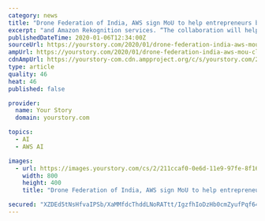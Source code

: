 ```yaml
---
category: news
title: "Drone Federation of India, AWS sign MoU to help entrepreneurs build services for drones in India"
excerpt: "and Amazon Rekognition services. “The collaboration will help us bring open data sets to the drone community in India. We run a lot of startup programmes in India, and this technology and ..."
publishedDateTime: 2020-01-06T12:34:00Z
sourceUrl: https://yourstory.com/2020/01/drone-federation-india-aws-mou-cloud-services
ampUrl: https://yourstory.com/2020/01/drone-federation-india-aws-mou-cloud-services/amp
cdnAmpUrl: https://yourstory-com.cdn.ampproject.org/c/s/yourstory.com/2020/01/drone-federation-india-aws-mou-cloud-services/amp
type: article
quality: 46
heat: 46
published: false

provider:
  name: Your Story
  domain: yourstory.com

topics:
  - AI
  - AWS AI

images:
  - url: https://images.yourstory.com/cs/2/211ccaf0-0e6d-11e9-97fe-8f165dce9bb1/yourstory-EasyPilot15597911680441563520988677.png?fm=png&auto=format
    width: 800
    height: 400
    title: "Drone Federation of India, AWS sign MoU to help entrepreneurs build services for drones in India"

secured: "XZDEd5tNsHfvaIPSb/XaMMfdcThddLNoRATtt/IgzfhIoDzHb0cmZyufPqf64m30ixxcBA3g6zbl5OLElixHghmZdT2eqboJgbz1RSEra4nyenFmxllbH1QcimY7X+YZt+SuCBR/Ifow0NAmfHk8q32K4My5cQRlYstV+QUYne/NP8SpXkcj9xBu6gyy867rSJgdm56r+YfM2pSXLe1qkpsnDZF21vt7o0ll0A898+7mvFRgduw62aM/6/LHashFZIZRtb/PmwHJGQMHk5oQbrDAR1bCFmer1/yi/jxh6FYfboppqXWoMjypzySRRJlq;BbzRR1lCTUmngQ2Ohky3ig=="
---
```


